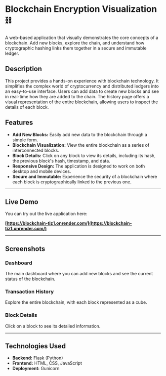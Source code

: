 # Blockchain Encryption Visualization ⛓️

A web-based application that visually demonstrates the core concepts of a blockchain. Add new blocks, explore the chain, and understand how cryptographic hashing links them together in a secure and immutable ledger.



## Description

This project provides a hands-on experience with blockchain technology. It simplifies the complex world of cryptocurrency and distributed ledgers into an easy-to-use interface. Users can add data to create new blocks and see in real-time how they are added to the chain. The history page offers a visual representation of the entire blockchain, allowing users to inspect the details of each block.

## Features

* **Add New Blocks:** Easily add new data to the blockchain through a simple form.
* **Blockchain Visualization:** View the entire blockchain as a series of interconnected blocks.
* **Block Details:** Click on any block to view its details, including its hash, the previous block's hash, timestamp, and data.
* **Responsive Design:** The application is designed to work on both desktop and mobile devices.
* **Secure and Immutable:** Experience the security of a blockchain where each block is cryptographically linked to the previous one.

---

## Live Demo

You can try out the live application here:

**[https://blockchain-tiz1.onrender.com/](https://blockchain-tiz1.onrender.com/)**

---

## Screenshots

### Dashboard
The main dashboard where you can add new blocks and see the current status of the blockchain.



### Transaction History
Explore the entire blockchain, with each block represented as a cube.



### Block Details
Click on a block to see its detailed information.



---

## Technologies Used

* **Backend:** Flask (Python)
* **Frontend:** HTML, CSS, JavaScript
* **Deployment:** Gunicorn
